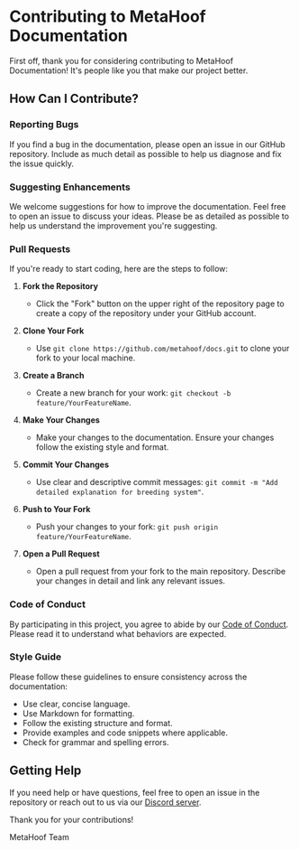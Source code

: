 # Contributing to MetaHoof Documentation

First off, thank you for considering contributing to MetaHoof Documentation! It's people like you that make our project better.

## How Can I Contribute?

### Reporting Bugs

If you find a bug in the documentation, please open an issue in our GitHub repository. Include as much detail as possible to help us diagnose and fix the issue quickly.

### Suggesting Enhancements

We welcome suggestions for how to improve the documentation. Feel free to open an issue to discuss your ideas. Please be as detailed as possible to help us understand the improvement you're suggesting.

### Pull Requests

If you're ready to start coding, here are the steps to follow:

1. **Fork the Repository**

   - Click the "Fork" button on the upper right of the repository page to create a copy of the repository under your GitHub account.

2. **Clone Your Fork**

   - Use `git clone https://github.com/metahoof/docs.git` to clone your fork to your local machine.

3. **Create a Branch**

   - Create a new branch for your work: `git checkout -b feature/YourFeatureName`.

4. **Make Your Changes**

   - Make your changes to the documentation. Ensure your changes follow the existing style and format.

5. **Commit Your Changes**

   - Use clear and descriptive commit messages: `git commit -m "Add detailed explanation for breeding system"`.

6. **Push to Your Fork**

   - Push your changes to your fork: `git push origin feature/YourFeatureName`.

7. **Open a Pull Request**
   - Open a pull request from your fork to the main repository. Describe your changes in detail and link any relevant issues.

### Code of Conduct

By participating in this project, you agree to abide by our [Code of Conduct](CODE_OF_CONDUCT.md). Please read it to understand what behaviors are expected.

### Style Guide

Please follow these guidelines to ensure consistency across the documentation:

- Use clear, concise language.
- Use Markdown for formatting.
- Follow the existing structure and format.
- Provide examples and code snippets where applicable.
- Check for grammar and spelling errors.

## Getting Help

If you need help or have questions, feel free to open an issue in the repository or reach out to us via our [Discord server](https://discord.gg/UJ59KgS6rK).

Thank you for your contributions!

MetaHoof Team
